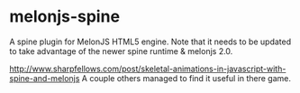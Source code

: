 melonjs-spine
=============

A spine plugin for MelonJS HTML5 engine. Note that it needs to be updated to take advantage of the newer spine runtime & melonjs 2.0.

http://www.sharpfellows.com/post/skeletal-animations-in-javascript-with-spine-and-melonjs A couple others managed to find it useful in there game.
